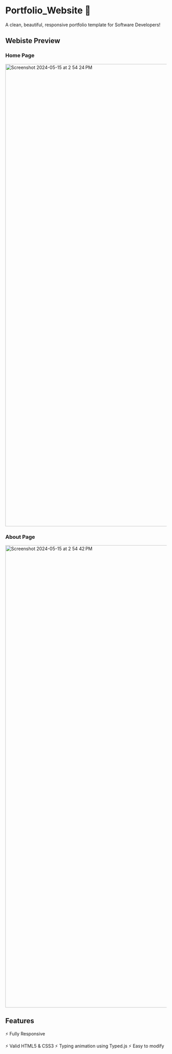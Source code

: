 # Portfolio_Website 📖
A clean, beautiful, responsive portfolio template for Software Developers!

## Webiste Preview

### Home Page
<img width="1440" alt="Screenshot 2024-05-15 at 2 54 24 PM" src="https://github.com/user-attachments/assets/ddb3ffc8-9011-40b2-a261-25e0f1274d4c">

### About Page
<img width="1440" alt="Screenshot 2024-05-15 at 2 54 42 PM" src="https://github.com/user-attachments/assets/739d76d9-3363-4d2a-91b8-7aa13f32da5a">

## Features

⚡️ Fully Responsive 


⚡️ Valid HTML5 & CSS3
⚡️ Typing animation using Typed.js
⚡️ Easy to modify
